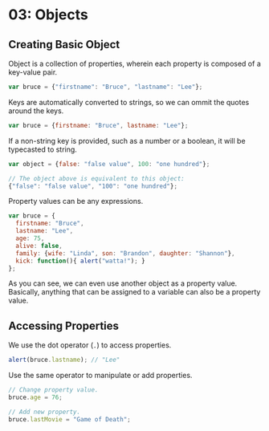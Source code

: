 # 03: Objects

## Creating Basic Object

Object is a collection of properties, wherein each property is composed of a key-value pair.

```js
var bruce = {"firstname": "Bruce", "lastname": "Lee"};
```

Keys are automatically converted to strings, so we can ommit the quotes around the keys.

```js
var bruce = {firstname: "Bruce", lastname: "Lee"};
```

If a non-string key is provided, such as a number or a boolean, it will be typecasted to string.

```js
var object = {false: "false value", 100: "one hundred"};

// The object above is equivalent to this object:
{"false": "false value", "100": "one hundred"};
```

Property values can be any expressions.

```js
var bruce = {
  firstname: "Bruce",
  lastname: "Lee",
  age: 75,
  alive: false,
  family: {wife: "Linda", son: "Brandon", daughter: "Shannon"},
  kick: function(){ alert("watta!"); }
};
```

As you can see, we can even use another object as a property value. Basically, anything that can be assigned to a variable can also be a property value.

## Accessing Properties

We use the dot operator (`.`) to access properties. 

```js
alert(bruce.lastname); // "Lee"
```

Use the same operator to manipulate or add properties.

```js
// Change property value.
bruce.age = 76;

// Add new property.
bruce.lastMovie = "Game of Death";
```
